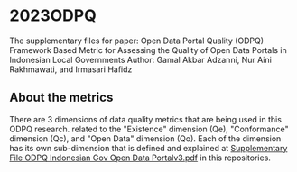# 2023ODPQ
The supplementary files for paper: Open Data Portal Quality (ODPQ) Framework Based Metric for Assessing the Quality of Open Data Portals in Indonesian Local Governments
Author: Gamal Akbar Adzanni, Nur Aini Rakhmawati, and Irmasari Hafidz

## About the metrics
There are 3 dimensions of data quality metrics that are being used in this ODPQ research. related to the "Existence" dimension (Qe), "Conformance" dimension (Qc), and "Open Data" dimension (Qo). Each of the dimension has its own sub-dimension that is defined and explained at [Supplementary File ODPQ Indonesian Gov Open Data Portalv3.pdf](https://github.com/irhafidz/2023ODPQ/blob/main/Supplementary%20File%20ODPQ%20Indonesian%20Gov%20Open%20Data%20Portalv3.pdf) in this repositories.
